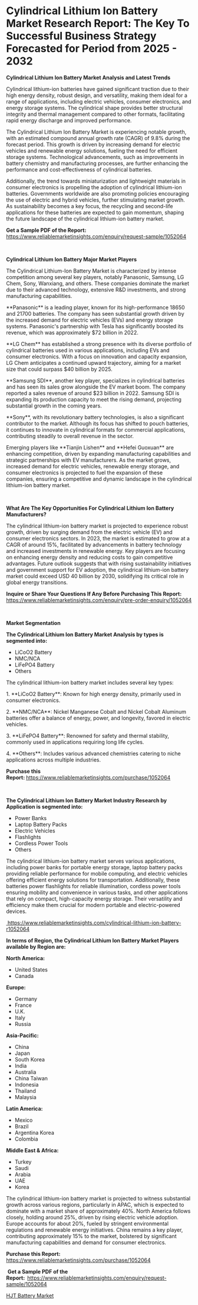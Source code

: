 <p><h1>Cylindrical Lithium Ion Battery Market Research Report: The Key To Successful Business Strategy Forecasted for Period from 2025 - 2032</h1></p><p><strong>Cylindrical Lithium Ion Battery Market Analysis and Latest Trends</strong></p>
<p><p>Cylindrical lithium-ion batteries have gained significant traction due to their high energy density, robust design, and versatility, making them ideal for a range of applications, including electric vehicles, consumer electronics, and energy storage systems. The cylindrical shape provides better structural integrity and thermal management compared to other formats, facilitating rapid energy discharge and improved performance.</p><p>The Cylindrical Lithium Ion Battery Market is experiencing notable growth, with an estimated compound annual growth rate (CAGR) of 9.8% during the forecast period. This growth is driven by increasing demand for electric vehicles and renewable energy solutions, fueling the need for efficient storage systems. Technological advancements, such as improvements in battery chemistry and manufacturing processes, are further enhancing the performance and cost-effectiveness of cylindrical batteries.</p><p>Additionally, the trend towards miniaturization and lightweight materials in consumer electronics is propelling the adoption of cylindrical lithium-ion batteries. Governments worldwide are also promoting policies encouraging the use of electric and hybrid vehicles, further stimulating market growth. As sustainability becomes a key focus, the recycling and second-life applications for these batteries are expected to gain momentum, shaping the future landscape of the cylindrical lithium-ion battery market.</p></p>
<p><strong>Get a Sample PDF of the Report:&nbsp;</strong> <a href="https://www.reliablemarketinsights.com/enquiry/request-sample/1052064?utm_campaign=3274&utm_medium=2&utm_source=Github&utm_content=ia&utm_term=07042025&utm_id=cylindrical-lithium-ion-battery">https://www.reliablemarketinsights.com/enquiry/request-sample/1052064</a></p>
<p>&nbsp;</p>
<p><strong>Cylindrical Lithium Ion Battery Major Market Players</strong></p>
<p><p>The Cylindrical Lithium-Ion Battery Market is characterized by intense competition among several key players, notably Panasonic, Samsung, LG Chem, Sony, Wanxiang, and others. These companies dominate the market due to their advanced technology, extensive R&D investments, and strong manufacturing capabilities.</p><p>**Panasonic** is a leading player, known for its high-performance 18650 and 21700 batteries. The company has seen substantial growth driven by the increased demand for electric vehicles (EVs) and energy storage systems. Panasonic's partnership with Tesla has significantly boosted its revenue, which was approximately $72 billion in 2022.</p><p>**LG Chem** has established a strong presence with its diverse portfolio of cylindrical batteries used in various applications, including EVs and consumer electronics. With a focus on innovation and capacity expansion, LG Chem anticipates a continued upward trajectory, aiming for a market size that could surpass $40 billion by 2025.</p><p>**Samsung SDI**, another key player, specializes in cylindrical batteries and has seen its sales grow alongside the EV market boom. The company reported a sales revenue of around $23 billion in 2022. Samsung SDI is expanding its production capacity to meet the rising demand, projecting substantial growth in the coming years.</p><p>**Sony**, with its revolutionary battery technologies, is also a significant contributor to the market. Although its focus has shifted to pouch batteries, it continues to innovate in cylindrical formats for commercial applications, contributing steadily to overall revenue in the sector.</p><p>Emerging players like **Tianjin Lishen** and **Hefei Guoxuan** are enhancing competition, driven by expanding manufacturing capabilities and strategic partnerships with EV manufacturers. As the market grows, increased demand for electric vehicles, renewable energy storage, and consumer electronics is projected to fuel the expansion of these companies, ensuring a competitive and dynamic landscape in the cylindrical lithium-ion battery market.</p></p>
<p>&nbsp;</p>
<p><strong>What Are The Key Opportunities For Cylindrical Lithium Ion Battery Manufacturers?</strong></p>
<p><p>The cylindrical lithium-ion battery market is projected to experience robust growth, driven by surging demand from the electric vehicle (EV) and consumer electronics sectors. In 2023, the market is estimated to grow at a CAGR of around 15%, facilitated by advancements in battery technology and increased investments in renewable energy. Key players are focusing on enhancing energy density and reducing costs to gain competitive advantages. Future outlook suggests that with rising sustainability initiatives and government support for EV adoption, the cylindrical lithium-ion battery market could exceed USD 40 billion by 2030, solidifying its critical role in global energy transitions.</p></p>
<p><strong>Inquire or Share Your Questions If Any Before Purchasing This Report:</strong> <a href="https://www.reliablemarketinsights.com/enquiry/pre-order-enquiry/1052064?utm_campaign=3274&utm_medium=2&utm_source=Github&utm_content=ia&utm_term=07042025&utm_id=cylindrical-lithium-ion-battery">https://www.reliablemarketinsights.com/enquiry/pre-order-enquiry/1052064</a></p>
<p>&nbsp;</p>
<p><strong>Market Segmentation</strong></p>
<p><strong>The Cylindrical Lithium Ion Battery Market Analysis by types is segmented into:</strong></p>
<p><ul><li>LiCoO2 Battery</li><li>NMC/NCA</li><li>LiFePO4 Battery</li><li>Others</li></ul></p>
<p><p>The cylindrical lithium-ion battery market includes several key types: </p><p>1. **LiCoO2 Battery**: Known for high energy density, primarily used in consumer electronics.  </p><p>2. **NMC/NCA**: Nickel Manganese Cobalt and Nickel Cobalt Aluminum batteries offer a balance of energy, power, and longevity, favored in electric vehicles.  </p><p>3. **LiFePO4 Battery**: Renowned for safety and thermal stability, commonly used in applications requiring long life cycles.  </p><p>4. **Others**: Includes various advanced chemistries catering to niche applications across multiple industries.</p></p>
<p><strong>Purchase this Report:&nbsp;</strong><a href="https://www.reliablemarketinsights.com/purchase/1052064?utm_campaign=3274&utm_medium=2&utm_source=Github&utm_content=ia&utm_term=07042025&utm_id=cylindrical-lithium-ion-battery">https://www.reliablemarketinsights.com/purchase/1052064</a></p>
<p>&nbsp;</p>
<p><strong>The Cylindrical Lithium Ion Battery Market Industry Research by Application is segmented into:</strong></p>
<p><ul><li>Power Banks</li><li>Laptop Battery Packs</li><li>Electric Vehicles</li><li>Flashlights</li><li>Cordless Power Tools</li><li>Others</li></ul></p>
<p><p>The cylindrical lithium-ion battery market serves various applications, including power banks for portable energy storage, laptop battery packs providing reliable performance for mobile computing, and electric vehicles offering efficient energy solutions for transportation. Additionally, these batteries power flashlights for reliable illumination, cordless power tools ensuring mobility and convenience in various tasks, and other applications that rely on compact, high-capacity energy storage. Their versatility and efficiency make them crucial for modern portable and electric-powered devices.</p></p>
<p><a href="https://www.reliablemarketinsights.com/cylindrical-lithium-ion-battery-r1052064?utm_campaign=3274&utm_medium=2&utm_source=Github&utm_content=ia&utm_term=07042025&utm_id=cylindrical-lithium-ion-battery">&nbsp;https://www.reliablemarketinsights.com/cylindrical-lithium-ion-battery-r1052064</a></p>
<p><strong>In terms of Region, the Cylindrical Lithium Ion Battery Market Players available by Region are:</strong></p>
<p>
    <p> <strong> North America: </strong>
        <ul>
            <li>United States</li>
            <li>Canada</li>
        </ul>
        </p> 
    <p> <strong> Europe: </strong>
        <ul>
            <li>Germany</li>
            <li>France</li>
            <li>U.K.</li>
            <li>Italy</li>
            <li>Russia</li>
        </ul>
        </p> 
    <p> <strong> Asia-Pacific: </strong>
        <ul>
            <li>China</li>
            <li>Japan</li>
            <li>South Korea</li>
            <li>India</li>
            <li>Australia</li>
            <li>China Taiwan</li>
            <li>Indonesia</li>
            <li>Thailand</li>
            <li>Malaysia</li>
        </ul>
        </p> 
    <p> <strong> Latin America: </strong>
        <ul>
            <li>Mexico</li>
            <li>Brazil</li>
            <li>Argentina Korea</li>
            <li>Colombia</li>
        </ul>
        </p> 
    <p> <strong> Middle East & Africa: </strong>
        <ul>
            <li>Turkey</li>
            <li>Saudi</li>
            <li>Arabia</li>
            <li>UAE</li>
            <li>Korea</li>
        </ul>
    </p>
    </p>
<p><p>The cylindrical lithium-ion battery market is projected to witness substantial growth across various regions, particularly in APAC, which is expected to dominate with a market share of approximately 40%. North America follows closely, holding around 25%, driven by rising electric vehicle adoption. Europe accounts for about 20%, fueled by stringent environmental regulations and renewable energy initiatives. China remains a key player, contributing approximately 15% to the market, bolstered by significant manufacturing capabilities and demand for consumer electronics.</p></p>
<p><strong>Purchase this Report: </strong><a href="https://www.reliablemarketinsights.com/purchase/1052064?utm_campaign=3274&utm_medium=2&utm_source=Github&utm_content=ia&utm_term=07042025&utm_id=cylindrical-lithium-ion-battery">https://www.reliablemarketinsights.com/purchase/1052064</a></p>
<p>&nbsp;<strong>Get a Sample PDF of the Report:&nbsp;&nbsp;</strong><a href="https://www.reliablemarketinsights.com/enquiry/request-sample/1052064?utm_campaign=3274&utm_medium=2&utm_source=Github&utm_content=ia&utm_term=07042025&utm_id=cylindrical-lithium-ion-battery">https://www.reliablemarketinsights.com/enquiry/request-sample/1052064</a></p>
<p><strong></strong></p>
<p><p><a href="https://github.com/maseykokosq1/Market-Research-Report-List-1/blob/main/hjt-battery-market.md?utm_campaign=3274&utm_medium=2&utm_source=Github&utm_content=ia&utm_term=07042025&utm_id=cylindrical-lithium-ion-battery">HJT Battery Market</a></p></p>